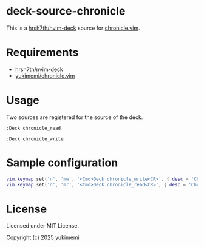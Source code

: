 # deck-source-chronicle

This is a [hrsh7th/nvim-deck](https://github.com/hrsh7th/nvim-deck) source for [chronicle.vim](https://github.com/yukimemi/chronicle.vim).

# Requirements

- [hrsh7th/nvim-deck](https://github.com/hrsh7th/nvim-deck)
- [yukimemi/chronicle.vim](https://github.com/yukimemi/chronicle.vim)

# Usage

Two sources are registered for the source of the deck.

```vim
:Deck chronicle_read
```

```vim
:Deck chronicle_write
```

# Sample configuration

```lua
vim.keymap.set('n', 'mw', '<Cmd>Deck chronicle_write<CR>', { desc = 'Chronicle write' })
vim.keymap.set('n', 'mr', '<Cmd>Deck chronicle_read<CR>', { desc = 'Chronicle read' })
```

# License

Licensed under MIT License.

Copyright (c) 2025 yukimemi

